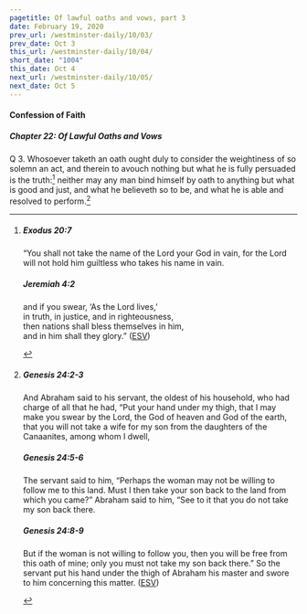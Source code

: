 ```yaml
---
pagetitle: Of lawful oaths and vows, part 3
date: February 19, 2020
prev_url: /westminster-daily/10/03/
prev_date: Oct 3
this_url: /westminster-daily/10/04/
short_date: "1004"
this_date: Oct 4
next_url: /westminster-daily/10/05/
next_date: Oct 5
---
```


#### Confession of Faith

##### Chapter 22: Of Lawful Oaths and Vows

<span class="q">Q 3.</span> Whosoever taketh an oath ought duly to consider the weightiness of so solemn an act, and therein to avouch nothing but what he is fully persuaded is the truth:[^fnref:wcf1] neither may any man bind himself by oath to anything but what is good and just, and what he believeth so to be, and what he is able and resolved to perform.[^fnref:wcf2]

[^fnref:wcf1]: <div class="esv"><h5>Exodus 20:7</h5> <div class="esv-text"><p id="p02020007.01-1">&#8220;You shall not take the name of the <span class="small-caps">Lord</span> your God in vain, for the <span class="small-caps">Lord</span> will not hold him guiltless who takes his name in vain.</p> </div><h5>Jeremiah 4:2</h5> <div class="esv-text"><div class="block-indent"> <p class="line-group" id="p24004002.01-2">and if you swear, &#8216;As the <span class="small-caps">Lord</span> lives,&#8217;<br /> <span class="indent"></span>in truth, in justice, and in righteousness,<br /> then nations shall bless themselves in him,<br /> <span class="indent"></span>and in him shall they glory.&#8221;  (<a href="http://www.esv.org" class="copyright">ESV</a>)</p> </div> </div> </div>

[^fnref:wcf2]: <div class="esv"><h5>Genesis 24:2-3</h5> <div class="esv-text"><p id="p01024002.01-1">And Abraham said to his servant, the oldest of his household, who had charge of all that he had, &#8220;Put your hand under my thigh, that I may make you swear by the <span class="small-caps">Lord</span>, the God of heaven and God of the earth, that you will not take a wife for my son from the daughters of the Canaanites, among whom I dwell,</p> </div><h5>Genesis 24:5-6</h5> <div class="esv-text"><p id="p01024005.01-2">The servant said to him, &#8220;Perhaps the woman may not be willing to follow me to this land. Must I then take your son back to the land from which you came?&#8221; Abraham said to him, &#8220;See to it that you do not take my son back there.</p> </div><h5>Genesis 24:8-9</h5> <div class="esv-text"><p id="p01024008.01-3">But if the woman is not willing to follow you, then you will be free from this oath of mine; only you must not take my son back there.&#8221; So the servant put his hand under the thigh of Abraham his master and swore to him concerning this matter.  (<a href="http://www.esv.org" class="copyright">ESV</a>)</p> </div> </div>

